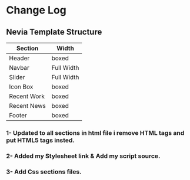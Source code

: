 # Change Log
## Nevia Template Structure

Section | Width
------------ | -------------
Header | boxed
Navbar | Full Width
Slider | Full Width
Icon Box | boxed
Recent Work | boxed
Recent News | boxed
Footer | boxed 

### 1- Updated to all sections in html file i remove HTML tags and put HTML5 tags insted.

### 2- Added my  Stylesheet link  & Add my script source.

### 3- Add Css sections files.